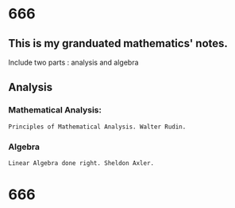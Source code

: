 # 666

## This is my granduated mathematics' notes.

Include two parts : analysis and algebra

## Analysis

### Mathematical Analysis:

    Principles of Mathematical Analysis. Walter Rudin.
    
### Algebra

    Linear Algebra done right. Sheldon Axler.
    
    
# 666
